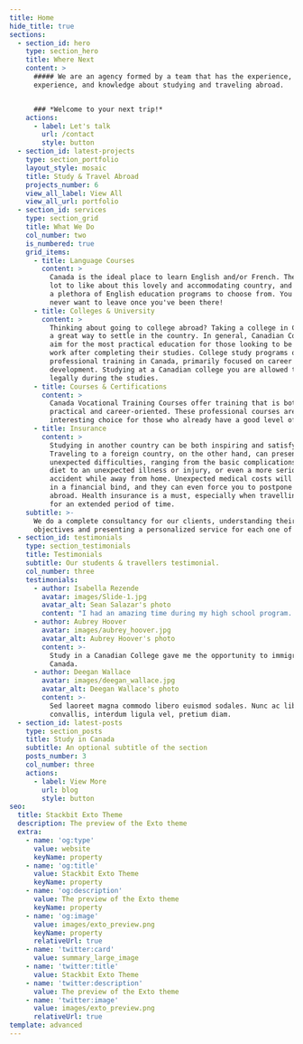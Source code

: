 ```yaml
---
title: Home
hide_title: true
sections:
  - section_id: hero
    type: section_hero
    title: Where Next
    content: >
      ##### We are an agency formed by a team that has the experience,
      experience, and knowledge about studying and traveling abroad.


      ### *Welcome to your next trip!*
    actions:
      - label: Let's talk
        url: /contact
        style: button
  - section_id: latest-projects
    type: section_portfolio
    layout_style: mosaic
    title: Study & Travel Abroad
    projects_number: 6
    view_all_label: View All
    view_all_url: portfolio
  - section_id: services
    type: section_grid
    title: What We Do
    col_number: two
    is_numbered: true
    grid_items:
      - title: Language Courses
        content: >
          Canada is the ideal place to learn English and/or French. There's a
          lot to like about this lovely and accommodating country, and there are
          a plethora of English education programs to choose from. You might
          never want to leave once you've been there!
      - title: Colleges & University
        content: >
          Thinking about going to college abroad? Taking a college in Canada is
          a great way to settle in the country. In general, Canadian Colleges
          aim for the most practical education for those looking to be ready to
          work after completing their studies. College study programs offer
          professional training in Canada, primarily focused on career
          development. Studying at a Canadian college you are allowed to work
          legally during the studies.
      - title: Courses & Certifications
        content: >
          Canada Vocational Training Courses offer training that is both
          practical and career-oriented. These professional courses are a very
          interesting choice for those who already have a good level of English.
      - title: Insurance
        content: >
          Studying in another country can be both inspiring and satisfying.
          Traveling to a foreign country, on the other hand, can present
          unexpected difficulties, ranging from the basic complications of a new
          diet to an unexpected illness or injury, or even a more serious
          accident while away from home. Unexpected medical costs will place you
          in a financial bind, and they can even force you to postpone your trip
          abroad. Health insurance is a must, especially when travelling abroad
          for an extended period of time.
    subtitle: >-
      We do a complete consultancy for our clients, understanding their
      objectives and presenting a personalized service for each one of them.
  - section_id: testimonials
    type: section_testimonials
    title: Testimonials
    subtitle: Our students & travellers testimonial.
    col_number: three
    testimonials:
      - author: Isabella Rezende
        avatar: images/Slide-1.jpg
        avatar_alt: Sean Salazar's photo
        content: "I had an amazing time during my high school program. I met a lot of great people,\_ learn a new language, and enjoyed the Canadian culture at most."
      - author: Aubrey Hoover
        avatar: images/aubrey_hoover.jpg
        avatar_alt: Aubrey Hoover's photo
        content: >-
          Study in a Canadian College gave me the opportunity to immigrate to
          Canada.
      - author: Deegan Wallace
        avatar: images/deegan_wallace.jpg
        avatar_alt: Deegan Wallace's photo
        content: >-
          Sed laoreet magna commodo libero euismod sodales. Nunc ac libero
          convallis, interdum ligula vel, pretium diam.
  - section_id: latest-posts
    type: section_posts
    title: Study in Canada
    subtitle: An optional subtitle of the section
    posts_number: 3
    col_number: three
    actions:
      - label: View More
        url: blog
        style: button
seo:
  title: Stackbit Exto Theme
  description: The preview of the Exto theme
  extra:
    - name: 'og:type'
      value: website
      keyName: property
    - name: 'og:title'
      value: Stackbit Exto Theme
      keyName: property
    - name: 'og:description'
      value: The preview of the Exto theme
      keyName: property
    - name: 'og:image'
      value: images/exto_preview.png
      keyName: property
      relativeUrl: true
    - name: 'twitter:card'
      value: summary_large_image
    - name: 'twitter:title'
      value: Stackbit Exto Theme
    - name: 'twitter:description'
      value: The preview of the Exto theme
    - name: 'twitter:image'
      value: images/exto_preview.png
      relativeUrl: true
template: advanced
---
```

